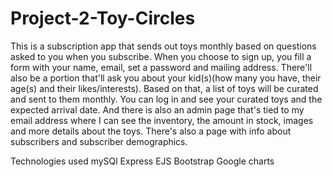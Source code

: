 # Project-2-Toy-Circles
This is a subscription app that sends out toys monthly based on questions asked to you when you subscribe.
When you choose to sign up, you fill a form with your name, email, set a password and mailing address. There'll also be a portion that'll ask you about your kid(s)(how many you have, their age(s) and their likes/interests). Based on that, a list of toys will be curated and sent to them monthly. You can log in and see your curated toys and the expected arrival date. And there is also an admin page that's tied to my email address where I can see the inventory, the amount in stock, images and more details about the toys. There's also a page with info about subscribers and subscriber demographics.


Technologies used
mySQl
Express
EJS
Bootstrap
Google charts